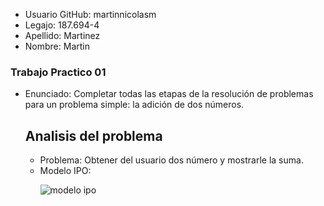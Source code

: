 <ul>
  <li>Usuario GitHub: martinnicolasm</li>
  <li>Legajo: 187.694-4</li>
  <li>Apellido: Martinez</li>
  <li>Nombre: Martin</li>
  </ul>
  
  <h3>Trabajo Practico 01</h3>
  <ul>
  <li>Enunciado: Completar todas las etapas de la resolución de problemas para un problema
    simple: la adición de dos números.</li>

<h2>Analisis del problema</h2>
<ul>
  <li>Problema: Obtener del usuario dos número y mostrarle la suma.</li>
  <li>Modelo IPO:</li>
  
  ![modelo ipo](https://user-images.githubusercontent.com/37809641/38831500-f97e6b92-4195-11e8-92ba-93702d665356.png)

  
